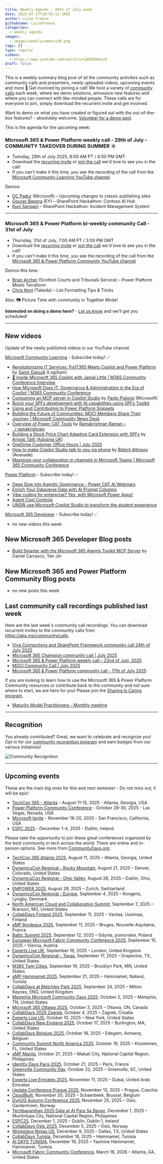 ```yaml
---
title: Weekly Agenda - 28th of July week
date: 2025-07-17T10:55:13.309Z
author: Luise Freese
githubname: LuiseFreese
categories:
  - weekly agenda
images:
  - images/weeklysummary30.png
tags: []
type: regular
videos:
  - https://www.youtube.com/watch?v=CA0G8SWshz8
draft: false
---
```


This is a weekly summary blog post of all the community activities such as community calls and presenters, newly uploaded videos, upcoming events and more 🚀
Get involved by joining a call! We host a variety of [community calls](https://aka.ms/community/calls) each week, where we demo solutions, announce new features and where you can connect with like-minded people. These calls are for everyone to join, simply download the recurrent invite and get involved. 

Want to demo on what you have created or figured out with the out-of-the-box features? - absolutely welcome. [Volunteer for a demo spot](https://aka.ms/community/request/demo).

This is the agenda for the upcoming week:

### Microsoft 365 & Power Platform weekly call - 29th of July - COMMUNITY TAKEOVER DURING SUMMER ☀️

* Tuesday, 29th of July 2025, 8:00 AM PT / 4:00 PM GMT
* Download the [recurring invite](https://aka.ms/m365-dev-call) or [join the call](https://aka.ms/m365-dev-call-join) we'd love to see you in the call!
* If you can't make it this time, you see the recording of the call from the [Microsoft Community Learning YouTube channel](https://www.youtube.com/playlist?list=PLR9nK3mnD-OUQOW86tT5dkCRQAVGY7DlH)

Demos: 
* [DC Padur](https://www.linkedin.com/in/dcpadur/) (Microsoft) – Upcoming changes to classic publishing sites
* [Gourav Bagora](https://www.linkedin.com/in/developer-gourav-bagora/) (EY) – SharePoint Hackathon: Contoso AI Hub
* [Kunj Sangani](https://www.linkedin.com/in/kunj-sangani/) – SharePoint Hackathon: Incident Management System


---

### Microsoft 365 & Power Platform bi-weekly community Call - 31st of July


* Thursday, 31st of July, 7:00 AM PT / 3:00 PM GMT
* Download the [recurring invite](https://aka.ms/spdev-sig-call) or [join the call](https://aka.ms/spdev-sig-call-join) we'd love to see you in the call!
* If you can't make it this time, you see the recording of the call from the [Microsoft 365 & Power Platform Community YouTube channel](https://www.youtube.com/watch?v=gAqUr9wa2_0&list=PLR9nK3mnD-OURfm5Ypu-wK52cxBv_gXCA)

Demos this time:

* [Brian Archer](https://www.linkedin.com/in/brian-archer-a84360118/) (Scottish Courts and Tribunals Service) – Power Platform Meets Terraform
* [Chris Kent](https://www.linkedin.com/in/thechriskent/) (Takeda) – List Formatting Tips & Tricks

Also: 📷 Picture Time with community in Together Mode!

**Interested on doing a demo here?** - [Let us know](https://aka.ms/community/request/demo) and we'll get you scheduled!


---

## New videos 

Update of the newly published videos in our YouTube channel 


[Microsoft Community Learning](https://www.youtube.com/@MicrosoftCommunityLearning) - Subscribe today! ✅

* [Revolutionizing IT Services: FixIT365 Meets Copilot and Power Platform](https://www.youtube.com/watch?v=RAvIG1F0Ut8) by [Samir Daoudi](https://www.linkedin.com/in/samir/) (LogiSam)
* [🎤 Inside Microsoft 365 Copilot with Jamal Little | M365 Community Conference Interview](https://www.youtube.com/watch?v=FEMGo1vnqCI)
* [How Microsoft Does IT: Governance & Administration in the Era of Copilot | M365 Community Conference](https://www.youtube.com/watch?v=RO5uLlDFd1k)
* [Consuming an MCP server in Copilot Studio](https://www.youtube.com/watch?v=Y8KpHmmMqzc) by [Paolo Pialorsi](https://www.linkedin.com/in/paolopialorsi/) (Microsoft)
* [Boost your SPFx development with AI capabilities using SPFx Toolkit](https://www.youtube.com/watch?v=qnvpt5rup7k)
* [Using and Contributing to Power Platform Snippets](https://www.youtube.com/watch?v=R1YOukyDWdM)
* [Building the Future of Communities: MGCI Members Share Their Journey | Microsoft Community News Desk](https://www.youtube.com/watch?v=VnZwnXsoUr8)
* [Overview of Power CAT Tools](https://www.youtube.com/watch?v=tedrR5QMcaE) by [Ramakrishnan Raman –   / ramakrishnan](https://www.linkedin.com/in/raman/)
* [Building a Stock Price Chart Adaptive Card Extension with SPFx](https://www.youtube.com/watch?v=VNfYlucQJdQ) by [Anoop Tatti (​Advania UK)​](https://www.linkedin.com/in/anooptatti/)
* [OneDrive Customer Office Hours | July 2025](https://www.youtube.com/watch?v=jpnXcgftyWY&pp=0gcJCccJAYcqIYzv)
* [How to make Copilot Studio talk to you via phone](https://www.youtube.com/watch?v=cI0sWMyjdVU) by [Bülent Altinsoy](https://www.linkedin.com/in/vesajuvonen/) (Avanade)
* [Maximize your collaboration in channels in Microsoft Teams | Microsoft 365 Community Conference](https://www.youtube.com/watch?v=XO179pqdZgc)

[Power Platform](https://www.youtube.com/@mspowerplatform) - Subscribe today! ✅

* [Deep Dive into Agentic Governance - Power CAT AI Webinars](https://www.youtube.com/watch?v=eHEh-9Gb-m8)
* [Enrich Your Dataverse Data with AI Prompt Columns](https://www.youtube.com/watch?v=2Zyu_scO708)
* [Vibe coding for enterprise? Yes, with Microsoft Power Apps!](https://www.youtube.com/watch?v=nvg9i0REcbk)
* [Agent Cost Controls](https://www.youtube.com/watch?v=W9WkVGmmMjM)
* [UNSW use Microsoft Copilot Studio to transform the student experience](https://www.youtube.com/watch?v=yPU8PTXgKBk)

[Microsoft 365 Developer](https://www.youtube.com/@Microsoft365Developer) - Subscribe today! ✅

* no new videos this week

## New Microsoft 365 Developer Blog posts

* [Build Smarter with the Microsoft 365 Agents Toolkit MCP Server](https://devblogs.microsoft.com/microsoft365dev/build-smarter-with-the-microsoft-365-agents-toolkit-mcp-server/) by Daniel Carrasco, Yan Jin

## New Microsoft 365 and Power Platform Community Blog posts

* no new posts this week

## Last community call recordings published last week


Here are the last week's community call recordings. You can download recurrent invites to the community calls from https://aka.ms/community/calls.

* [Viva Connections and SharePoint Framework community call 24th of July 2025](https://www.youtube.com/watch?v=GT7u8aJR05E)
* [Microsoft 365 Champion community call | July 2025](https://www.youtube.com/watch?v=_qx4L8pB2lg)
* [Microsoft 365 & Power Platform weekly call – 22nd of July, 2025](https://www.youtube.com/watch?v=Iek_9yikPKc)
* [MGCI Community Call | July 2025](https://www.youtube.com/watch?v=arFWfifhHZY&pp=0gcJCccJAYcqIYzv)
* [Microsoft 365 & Power Platform community call - 17th of July 2025](https://www.youtube.com/watch?v=nNC7p_8oljU)


If you are looking to learn how to use the Microsoft 365 & Power Platform Community resources or contribute back to the community and not sure where to start, we are here for you! Please join the [Sharing Is Caring program](https://pnp.github.io/sharing-is-caring/).

* [Maturity Model Practitioners - Monthly meeting](https://aka.ms/mm4m365/invite)

---

## Recognition

You already contributed? Great, we want to celebrate and recognize you! Opt in for our [community recognition program](https://pnp.github.io/recognitionprogram/) and earn badges from our various initiatives! 

![Community Recognition](../images/community-recognition-2025.png)

---

## Upcoming events

These are the main big ones for this and next semester - Do not miss out, it will be epic!


* [TechCon 365 - Atlanta](https://techcon365.com/Atlanta/) - August 11-15, 2025 - Atlanta, Georgia, USA
* [Power Platform Community Conference](https://powerplatformconf.com/) - October 28-30, 2025 - Las Vegas, Nevada, USA
* [Microsoft Ignite](https://ignite.microsoft.com/) - November 18-20, 2025 - San Francisco, California, USA
* [ESPC 2025](https://www.sharepointeurope.com/) - December 1-4, 2025 - Dublin, Ireland

Please take the opportunity to join these great conferences organized by the best community in tech across the world. There are online and in-person options. See more from [CommunityDays.org](https://www.communitydays.org/).
 
 
* [TechCon 365 Atlanta 2025](https://www.communitydays.org/event/2025-08-11/techcon-365-atlanta-2025), August 11, 2025 – Atlanta, Georgia, United States
* [DynamicsCon Regional - Rocky Mountain](https://www.communitydays.org/event/2025-08-21/dynamicscon-regional-rocky-mountain), August 21, 2025 – Denver, Colorado, United States
* [DynamicsCon Regional - Ohio Valley](https://www.communitydays.org/event/2025-08-26/dynamicscon-regional-ohio-valley), August 26, 2025 – Dublin, Ohio, United States
* [EMPOWER 2025](https://www.communitydays.org/event/2025-08-28/empower-2025), August 28, 2025 – Zurich, Switzerland
* [DynamicsCon Regional - Europe](https://www.communitydays.org/event/2025-09-04/dynamicscon-regional-europe), September 4, 2025 – Kongens, Lyngby, Denmark
* [North American Cloud and Collaboration Summit](https://www.communitydays.org/event/2025-09-07/north-american-cloud-and-collaboration-summit), September 7, 2025 – Branson, MO, United States
* [CollabDays Finland 2025](https://www.communitydays.org/event/2025-09-11/collabdays-finland-2025), September 11, 2025 – Vantaa, Uusimaa, Finland
* [aMP Bordeaux 2025](https://www.communitydays.org/event/2025-09-11/amp-bordeaux-2025), September 11, 2025 – Bruges, Nouvelle-Aquitaine, France
* [Baltic Summit 2025](https://www.communitydays.org/event/2025-09-12/baltic-summit-2025), September 12, 2025 – Gdynia, pomorskie, Poland
* [European Microsoft Fabric Community Conference 2025](https://www.communitydays.org/event/2025-09-15/european-microsoft-fabric-community-conference-2025), September 15, 2025 – Vienna, Austria
* [Experts Live UK](https://www.communitydays.org/event/2025-09-16/experts-live-uk), September 16, 2025 – London, United Kingdom
* [DynamicsCon Regional - Texas](https://www.communitydays.org/event/2025-09-17/dynamicscon-regional-texas), September 17, 2025 – Grapevine, TX, United States
* [M365 Twin Cities](https://www.communitydays.org/event/2025-09-19/m365-twin-cities), September 19, 2025 – Brooklyn Park, MN, United States
* [aMP Hammamet 2025](https://www.communitydays.org/event/2025-09-21/amp-hammamet-2025), September 21, 2025 – Hammamet, Nabeul, Tunisia
* [CollabDays at Bletchley Park 2025](https://www.communitydays.org/event/2025-09-24/collabdays-at-bletchley-park-2025), September 24, 2025 – Milton Keynes, ENG, United Kingdom
* [Memphis Microsoft Community Days 2025](https://www.communitydays.org/event/2025-10-02/memphis-microsoft-community-days-2025), October 2, 2025 – Memphis, TN, United States
* [Microsoft 365 Ottawa 2025](https://www.communitydays.org/event/2025-10-03/microsoft-365-ottawa-2025), October 3, 2025 – Ottawa, ON, Canada
* [CollabDays 2025 Zagreb](https://www.communitydays.org/event/2025-10-04/collabdays-2025-zagreb), October 4, 2025 – Zagreb, Croatia
* [Experts Live US](https://www.communitydays.org/event/2025-10-10/experts-live-us), October 10, 2025 – New York, United States
* [CollabDays New England 2025](https://www.communitydays.org/event/2025-10-17/collabdays-new-england-2025), October 17, 2025 – Burlington, MA, United States
* [CollabDays Belgium 2025](https://www.communitydays.org/event/2025-10-18/collabdays-belgium-2025), October 18, 2025 – Edegem, Antwerp, Belgium
* [Community Summit North America 2025](https://www.communitydays.org/event/2025-10-19/community-summit-north-america-2025), October 19, 2025 – Kissimmee, FL, United States
* [aMP Manila](https://www.communitydays.org/event/2025-10-21/amp-manila), October 21, 2025 – Makati City, National Capital Region, Philippines
* [Identity Days Paris 2025](https://www.communitydays.org/event/2025-10-21/identity-days-paris-2025), October 21, 2025 – Paris, France
* [Greenville Community Day](https://www.communitydays.org/event/2025-10-22/greenville-community-day), October 22, 2025 – Greenville, SC, United States
* [Experts Live Emirates 2025](https://www.communitydays.org/event/2025-11-11/experts-live-emirates-2025), November 11, 2025 – Dubai, United Arab Emirates
* [Update Conference Prague 2025](https://www.communitydays.org/event/2025-11-13/update-conference-prague-2025), November 13, 2025 – Prague, Czechia
* [CloudBuilt](https://www.communitydays.org/event/2025-11-20/cloudbuilt), November 20, 2025 – Schaerbeek, Brussel, Belgium
* [DynUG Autumn Conference 2025](https://www.communitydays.org/event/2025-11-25/dynug-autumn-conference-2025), November 25, 2025 – Oslo, Gardermoen, Norway
* [Techbayanihan 2025 Data at AI Para Sa Bayan](https://www.communitydays.org/event/2025-12-01/techbayanihan-2025-data-at-ai-para-sa-bayan), December 1, 2025 – Muntinlupa City, National Capital Region, Philippines
* [ESPC25](https://www.communitydays.org/event/2025-12-01/espc25), December 1, 2025 – Dublin, Dublin 1, Ireland
* [CollabDays Oslo 2025](https://www.communitydays.org/event/2025-12-05/collabdays-oslo-2025), December 5, 2025 – Oslo, Norway
* [Workplace Ninjas US](https://www.communitydays.org/event/2025-12-09/workplace-ninjas-us), December 9, 2025 – Dallas, TX, United States
* [CollabDays Tunisia](https://www.communitydays.org/event/2025-12-18/collabdays-tunisia), December 18, 2025 – Hammamet, Tunisia
* [AI DAYS TUNISIA](https://www.communitydays.org/event/2025-12-19/ai-days-tunisia), December 19, 2025 – Yasmine Hammamet, Hammamet, Tunisia
* [Microsoft Fabric Community Conference](https://www.communitydays.org/event/2026-03-16/microsoft-fabric-community-conference), March 16, 2026 – Atlanta, GA, United States
